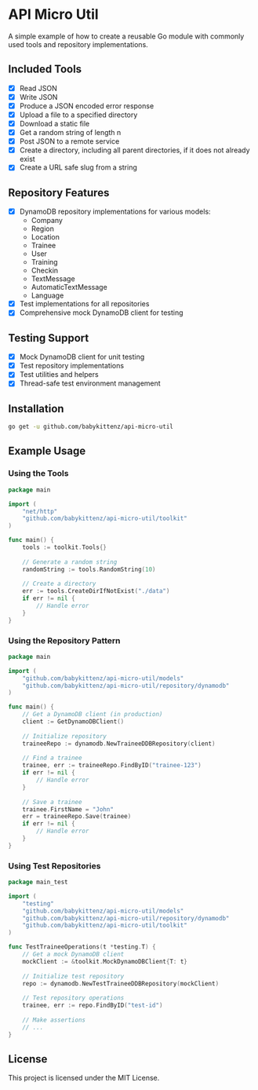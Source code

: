 # API Micro Util

A simple example of how to create a reusable Go module with commonly used tools and repository implementations.

## Included Tools

- [X] Read JSON
- [X] Write JSON
- [X] Produce a JSON encoded error response
- [X] Upload a file to a specified directory
- [X] Download a static file
- [X] Get a random string of length n
- [X] Post JSON to a remote service
- [X] Create a directory, including all parent directories, if it does not already exist
- [X] Create a URL safe slug from a string

## Repository Features

- [X] DynamoDB repository implementations for various models:
    - Company
    - Region
    - Location
    - Trainee
    - User
    - Training
    - Checkin
    - TextMessage
    - AutomaticTextMessage
    - Language
- [X] Test implementations for all repositories
- [X] Comprehensive mock DynamoDB client for testing

## Testing Support

- [X] Mock DynamoDB client for unit testing
- [X] Test repository implementations
- [X] Test utilities and helpers
- [X] Thread-safe test environment management

## Installation

```bash
go get -u github.com/babykittenz/api-micro-util
```

## Example Usage

### Using the Tools

```go
package main

import (
    "net/http"
    "github.com/babykittenz/api-micro-util/toolkit"
)

func main() {
    tools := toolkit.Tools{}
    
    // Generate a random string
    randomString := tools.RandomString(10)
    
    // Create a directory
    err := tools.CreateDirIfNotExist("./data")
    if err != nil {
        // Handle error
    }
}
```

### Using the Repository Pattern

```go
package main

import (
    "github.com/babykittenz/api-micro-util/models"
    "github.com/babykittenz/api-micro-util/repository/dynamodb"
)

func main() {
    // Get a DynamoDB client (in production)
    client := GetDynamoDBClient()
    
    // Initialize repository
    traineeRepo := dynamodb.NewTraineeDDBRepository(client)
    
    // Find a trainee
    trainee, err := traineeRepo.FindByID("trainee-123")
    if err != nil {
        // Handle error
    }
    
    // Save a trainee
    trainee.FirstName = "John"
    err = traineeRepo.Save(trainee)
    if err != nil {
        // Handle error
    }
}
```

### Using Test Repositories

```go
package main_test

import (
    "testing"
    "github.com/babykittenz/api-micro-util/models"
    "github.com/babykittenz/api-micro-util/repository/dynamodb"
    "github.com/babykittenz/api-micro-util/toolkit"
)

func TestTraineeOperations(t *testing.T) {
    // Get a mock DynamoDB client
    mockClient := &toolkit.MockDynamoDBClient{T: t}
    
    // Initialize test repository
    repo := dynamodb.NewTestTraineeDDBRepository(mockClient)
    
    // Test repository operations
    trainee, err := repo.FindByID("test-id")
    
    // Make assertions
    // ...
}
```

## License

This project is licensed under the MIT License.
